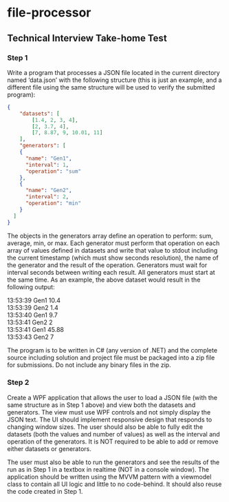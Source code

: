 # file-processor

## Technical Interview Take-home Test
### Step 1
Write a program that processes a JSON file located in the current directory named ‘data.json’ with the following structure (this is just an example,
and a different file using the same structure will be used to verify the submitted program):

```json
{
    "datasets": [  
        [1.4, 2, 3, 4],
        [2, 3.7, 4],  
        [7, 8.87, 9, 10.01, 11]
    ],
    "generators": [
    {
      "name": "Gen1",
      "interval": 1,
      "operation": "sum"
    },
    {
      "name": "Gen2",
      "interval": 2,
      "operation": "min"
    }
  ]
}
```
The objects in the generators array define an operation to perform: sum, average, min, or max. Each generator must perform that operation on
each array of values defined in datasets and write that value to stdout including the current timestamp (which must show seconds resolution), the
name of the generator and the result of the operation. Generators must wait for interval seconds between writing each result. All generators must
start at the same time.
As an example, the above dataset would result in the following output:

13:53:39 Gen1 10.4  
13:53:39 Gen2 1.4  
13:53:40 Gen1 9.7  
13:53:41 Gen2 2  
13:53:41 Gen1 45.88  
13:53:43 Gen2 7  

The program is to be written in C# (any version of .NET) and the complete source including solution and project file must be packaged into a zip
file for submissions. Do not include any binary files in the zip.

### Step 2
Create a WPF application that allows the user to load a JSON file (with the same structure as in Step 1 above) and view both the datasets and
generators. The view must use WPF controls and not simply display the JSON text. The UI should implement responsive design that responds to
changing window sizes.
The user should also be able to fully edit the datasets (both the values and number of values) as well as the interval and operation of the
generators. It is NOT required to be able to add or remove either datasets or generators.

The user must also be able to run the generators and see the results of the run as in Step 1 in a textbox in realtime (NOT in a console window).
The application should be written using the MVVM pattern with a viewmodel class to contain all UI logic and little to no code-behind. It should
also reuse the code created in Step 1.
